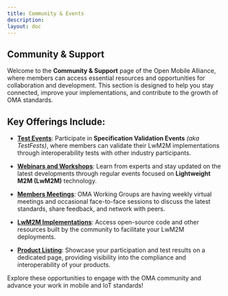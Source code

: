 ```yaml
---
title: Community & Events
description:
layout: doc
---
```

## Community & Support 

Welcome to the **Community & Support** page of the Open Mobile Alliance, where members can access essential resources and opportunities for collaboration and development. This section is designed to help you stay connected, improve your implementations, and contribute to the growth of OMA standards.

## Key Offerings Include:

- [**Test Events**](/oma-events/test-events): Participate in **Specification Validation Events** *(aka TestFests)*, where members can validate their LwM2M implementations through interoperability tests with other industry participants.

- **[**Webinars and Workshops**](/oma-events/webinar-workshops)**: Learn from experts and stay updated on the latest developments through regular events focused on **Lightweight M2M (LwM2M)** technology.

- **[**Members Meetings**](/oma-events/members-meetings)**: OMA Working Groups are having weekly virtual meetings and occasional face-to-face sessions to discuss the latest standards, share feedback, and network with peers.

- **[**LwM2M Implementations**](/lwm2m/community/implementations)**: Access open-source code and other resources built by the community to facilitate your LwM2M deployments.

- **[**Product Listing**](/lwm2m/community/product-listing)**: Showcase your participation and test results on a dedicated page, providing visibility into the compliance and interoperability of your products.

Explore these opportunities to engage with the OMA community and advance your work in mobile and IoT standards!
